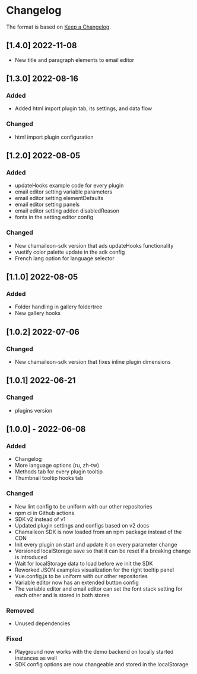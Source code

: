# Changelog
The format is based on [Keep a Changelog](https://keepachangelog.com/en/1.0.0/).

## [1.4.0] 2022-11-08
- New title and paragraph elements to email editor

## [1.3.0] 2022-08-16

### Added
- Added html import plugin tab, its settings, and data flow

### Changed
- html import plugin configuration

## [1.2.0] 2022-08-05

### Added
- updateHooks example code for every plugin
- email editor setting variable parameters
- email editor setting elementDefaults
- email editor setting panels
- email editor setting addon disabledReason
- fonts in the setting editor config

### Changed
- New chamaileon-sdk version that ads updateHooks functionality
- vuetify color palette update in the sdk config
- French lang option for language selector

## [1.1.0] 2022-08-05

### Added
- Folder handling in gallery foldertree
- New gallery hooks

## [1.0.2] 2022-07-06

### Changed
- New chamaileon-sdk version that fixes inline plugin dimensions

## [1.0.1] 2022-06-21

### Changed
- plugins version

## [1.0.0] - 2022-06-08

### Added
- Changelog
- More language options (ru, zh-tw)
- Methods tab for every plugin tooltip
- Thumbnail tooltip hooks tab

### Changed
- New lint config to be uniform with our other repositories
- npm ci in Github actions
- SDK v2 instead of v1
- Updated plugin settings and configs based on v2 docs
- Chamaileon SDK is now loaded from an npm package instead of the CDN
- Init every plugin on start and update it on every parameter change
- Versioned localStorage save so that it can be reset if a breaking change is introduced
- Wait for localStorage data to load before we init the SDK
- Reworked JSON examples visualization for the right tooltip panel
- Vue.config.js to be uniform with our other repositories
- Variable editor now has an extended button config
- The variable editor and email editor can set the font stack setting for each other and is stored in both stores

### Removed
- Unused dependencies

### Fixed
- Playground now works with the demo backend on locally started instances as well
- SDK config options are now changeable and stored in the localStorage
